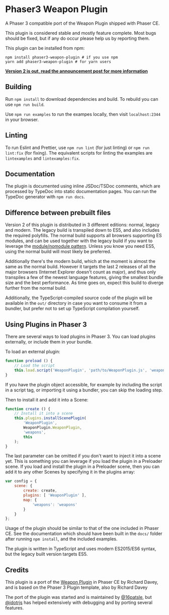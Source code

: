 # Phaser3 Weapon Plugin

A Phaser 3 compatible port of the Weapon Plugin shipped with Phaser CE.

This plugin is considered stable and mostly feature complete. Most bugs should be fixed, but if any do occur please help us by reporting them.

This plugin can be installed from npm:
```
npm install phaser3-weapon-plugin # if you use npm
yarn add phaser3-weapon-plugin # for yarn users
```

**[Version 2 is out, read the announcement post for more information](https://medium.com/@16patsle/announcing-phaser3-weapon-plugin-v2-b662500beebf)**

## Building

Run `npm install` to download dependencies and build. To rebuild you can use `npm run build`.

Use `npm run examples` to run the exampes locally, then visit `localhost:2344` in your browser.

## Linting

To run Eslint and Prettier, use `npm run lint` (for just linting) or `npm run lint:fix` (for fixing). The equivalent scripts for linting the examples are `lintexamples` and `lintexamples:fix`.

## Documentation

The plugin is documented using inline JSDoc/TSDoc comments, which are processed by TypeDoc into static documentation pages. You can run the TypeDoc generator with `npm run docs`.

## Difference between prebuilt files

Version 2 of this plugin is distributed in 3 different editions: normal, legacy and modern. The legacy build is transpiled down to ES5, and also includes the required polyfills. The normal build supports all browsers supporting ES modules, and can be used together with the legacy build if you want to leverage the
[module/nomodule pattern](https://philipwalton.com/articles/deploying-es2015-code-in-production-today/). Unless you know you need ES5, using the normal build will most likely be preferred.

Additionally there's the modern build, which at the moment is almost the same as the normal build. However it targets the last 2 releases of all the major browsers (Internet Explorer doesn't count as major), and thus only transpiles a few of the newest language features, giving the smallest bundle size and the best performance. As time goes on, expect this build to diverge further from the normal build.

Additionally, the TypeScript-compiled source code of the plugin will be available in the `out/` directory in case you want to consume it from a bundler, but prefer not to set up TypeScript compilation yourself.

## Using Plugins in Phaser 3

There are several ways to load plugins in Phaser 3. You can load plugins externally, or include them in your bundle.

To load an external plugin:

```js
function preload () {
    // Load the script
    this.load.script('WeaponPlugin', 'path/to/WeaponPlugin.js', 'weaponPlugin', 'weapons');
}
```

If you have the plugin object accessible, for example by including the script in a script tag, or importing it using a bundler, you can skip the loading step.

Then to install it and add it into a Scene:

```js
function create () {
    // Install it into a scene
    this.plugins.installScenePlugin(
        'WeaponPlugin',
        WeaponPlugin.WeaponPlugin,
        'weapons',
        this
    );
}
```

The last parameter can be omitted if you don't want to inject it into a scene yet. This is something you can leverage if you load the plugin in a Preloader scene. If you load and install the plugin in a Preloader scene, then you can add it to any other Scenes by specifying it in the plugins array:

```js
var config = {
    scene: {
        create: create,
        plugins: [ 'WeaponPlugin' ],
        map: {
            'weapons': 'weapons'
        }
    }
};
```

Usage of the plugin should be similar to that of the one included in Phaser CE. See the documentation which should have been built in the `docs/` folder after running `npm install`, and the included examples.

The plugin is written in TypeScript and uses modern ES2015/ES6 syntax, but the legacy built version targets ES5.

## Credits
This plugin is a port of the [Weapon Plugin](https://github.com/photonstorm/phaser-ce/blob/f2be9bef1d953c9cd55dcd8808d109fa96731126/src/plugins/weapon/WeaponPlugin.js) in Phaser CE by Richard Davey, and is based on the Phaser 3 Plugin template, also by Richard Davey

The port of the plugin was started and is maintained by [@16patsle](https://github.com/16patsle), but
[@jdotrjs](https://github.com/jdotrjs) has helped extensively with debugging and by
porting several features.
